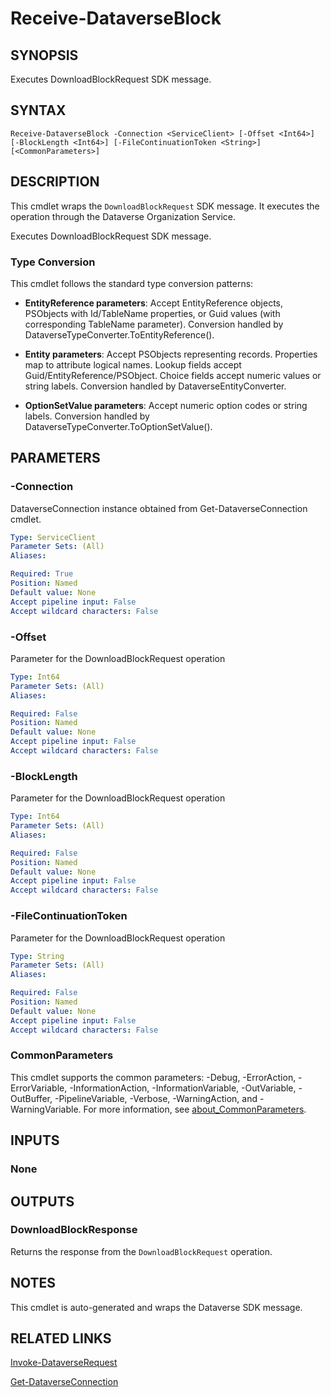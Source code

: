 # Receive-DataverseBlock

## SYNOPSIS
Executes DownloadBlockRequest SDK message.

## SYNTAX

```
Receive-DataverseBlock -Connection <ServiceClient> [-Offset <Int64>] [-BlockLength <Int64>] [-FileContinuationToken <String>] [<CommonParameters>]
```

## DESCRIPTION

This cmdlet wraps the `DownloadBlockRequest` SDK message. It executes the operation through the Dataverse Organization Service.

Executes DownloadBlockRequest SDK message.

### Type Conversion

This cmdlet follows the standard type conversion patterns:

- **EntityReference parameters**: Accept EntityReference objects, PSObjects with Id/TableName properties, or Guid values (with corresponding TableName parameter). Conversion handled by DataverseTypeConverter.ToEntityReference().

- **Entity parameters**: Accept PSObjects representing records. Properties map to attribute logical names. Lookup fields accept Guid/EntityReference/PSObject. Choice fields accept numeric values or string labels. Conversion handled by DataverseEntityConverter.

- **OptionSetValue parameters**: Accept numeric option codes or string labels. Conversion handled by DataverseTypeConverter.ToOptionSetValue().

## PARAMETERS

### -Connection
DataverseConnection instance obtained from Get-DataverseConnection cmdlet.

```yaml
Type: ServiceClient
Parameter Sets: (All)
Aliases:

Required: True
Position: Named
Default value: None
Accept pipeline input: False
Accept wildcard characters: False
```
### -Offset
Parameter for the DownloadBlockRequest operation

```yaml
Type: Int64
Parameter Sets: (All)
Aliases:

Required: False
Position: Named
Default value: None
Accept pipeline input: False
Accept wildcard characters: False
```
### -BlockLength
Parameter for the DownloadBlockRequest operation

```yaml
Type: Int64
Parameter Sets: (All)
Aliases:

Required: False
Position: Named
Default value: None
Accept pipeline input: False
Accept wildcard characters: False
```
### -FileContinuationToken
Parameter for the DownloadBlockRequest operation

```yaml
Type: String
Parameter Sets: (All)
Aliases:

Required: False
Position: Named
Default value: None
Accept pipeline input: False
Accept wildcard characters: False
```
### CommonParameters
This cmdlet supports the common parameters: -Debug, -ErrorAction, -ErrorVariable, -InformationAction, -InformationVariable, -OutVariable, -OutBuffer, -PipelineVariable, -Verbose, -WarningAction, and -WarningVariable. For more information, see [about_CommonParameters](http://go.microsoft.com/fwlink/?LinkID=113216).

## INPUTS

### None

## OUTPUTS

### DownloadBlockResponse

Returns the response from the `DownloadBlockRequest` operation.

## NOTES

This cmdlet is auto-generated and wraps the Dataverse SDK message.

## RELATED LINKS

[Invoke-DataverseRequest](Invoke-DataverseRequest.md)

[Get-DataverseConnection](Get-DataverseConnection.md)
